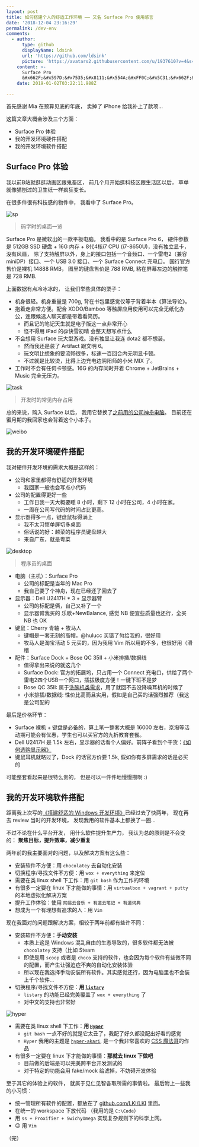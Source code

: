 ```yaml
---
layout: post
title: 如何搭建个人的舒适工作环境 —— 又名 Surface Pro 使用感言
date: '2018-12-04 23:16:29'
permalink: /dev-env
comments:
  - author:
      type: github
      displayName: ldsink
      url: 'https://github.com/ldsink'
      picture: 'https://avatars2.githubusercontent.com/u/1937610?v=4&s=73'
    content: >-
      Surface Pro
      &#x662F;&#x597D;&#x7535;&#x8111;&#x554A;&#xFF0C;&#x5C31;&#x662F;&#x4E0D;&#x80FD;&#x73A9;&#x6E38;&#x620F;&#x3002;&#xFF1A;P
    date: 2019-01-02T03:22:11.988Z

---
```


首先感谢 Mia 在预算见底的年底，
卖掉了 iPhone 给我补上了款项…

<!--MORE-->

这篇文章大概会涉及三个方面：

- Surface Pro 体验
- 我的开发环境硬件搭配
- 我的开发环境软件搭配


## Surface Pro 体验

我以前B站就逛逛动画区跟鬼畜区，
前几个月开始逛科技区跟生活区以后，
草单就像猫刨过的卫生纸一样疯狂变长。

在很多件很有科技感的物件中，
我看中了 Surface Pro。

![sp](/assets/pics/env/sp.jpg)
> 码字时的桌面一览

Surface Pro 是微软出的一款平板电脑。
我看中的是 Surface Pro 6，
硬件参数是 512GB SSD 硬盘 + 16G 内存 + 8代4核i7 CPU (i7-8650U)，没有独立显卡，没有风扇，
除了支持触屏以外，身上的接口包括一个音频口、一个雷电2（兼容 miniDP）接口、一个 USB 3.0 接口、一个 Surface Connect 充电口。
国行官方售价是裸机 14888 RMB，
图里的键盘售价是 788 RMB,
粘在屏幕左边的触控笔是 728 RMB.

上面数据有点冷冰冰的，
让我们举些具体的栗子：

- 机身很轻。机身重量是 700g, 背在书包里感觉仅等于背着半本《算法导论》。
- 抱着走非常方便。配合 XODO/Bamboo 等触屏应用使用可以完全无纸化办公，连跟候选人聊天都是带着看简历。
  - 而且记的笔记天生就是电子版这一点非常开心
  - 怪不得用 iPad 的@快雪初晴 会整天想写点什么
- 不会想用 Surface 玩大型游戏。没有独显让我连 dota2 都不想装。
  - 然而我还是装了 Artifact 跟文明 6。
  - 玩文明比想象的要流畅很多，标速一百回合内无明显卡顿。
  - 不过就是比较烫，比得上边充电边阴阳师的小米 MIX 了。
- 工作时不会有任何卡顿感。16G 的内存同时开着 Chrome + JetBrains + Music 完全无压力。

![task](/assets/pics/env/tasks.jpg)
> 开发时的常见内存占用

总的来说，购入 Surface 以后，
我用它替换了[之前用的公司神舟电脑][hasee-story]。
目前还在蜜月期的我回家也会背着这个小本子。

![weibo](/assets/pics/env/weibo.jpg)


## 我的开发环境硬件搭配

我对硬件开发环境的需求大概是这样的：

- 公司和家里都得有舒适的开发环境
  - 我回家一般也会写点小代码
- 公司的配置得更好一些
  - 工作日我一天大概要睡 8 小时，剩下 12 小时在公司，4 小时在家。
  - 一周在公司写代码的时间占比更高。
- 显示器得多一点，键盘鼠标得满上
  - 我不太习惯单屏切多桌面
  - 俗话说的好：越菜的程序员键盘越大
  - 来自广东，就是粤菜

![desktop](/assets/pics/env/desktop.jpg)
> 程序员的桌面

- 电脑（主机）：Surface Pro
  - 公司的标配是当年的 Mac Pro
  - 我自己要了个神舟，现在已经还了回去了
- 显示器：Dell U2417H * 3 + 显示器臂
  - 公司的标配是俩，自己又补了一个
  - 显示器臂我买的 乐歌+NewBalance, 感觉 NB 便宜些质量也还行，全买 NB 也 OK
- 键鼠：Cherry 青轴 + 牧马人
  - 键帽是一套无刻的高帽，@hulucc 买错了匀给我的，很好用
  - 牧马人是淘宝活动 5 元买的，因为我用 Vim 所以用的不多，也很好用（滑稽
- 配件：Surface Dock + Bose QC 35II + 小米排插/数据线
  - 值得拿出来说的就这几个
  - Surface Dock: 官方的拓展坞，只占用一个 Connect 充电口，供给了两个雷电2四个USB一个网口，插拔极度方便！一键下班不是梦
  - Bose QC 35II: 属于[洗碗机类需求][qc]，用了就回不去没降噪耳机的时候了
  - 小米排插/数据线: 性价比高而且实用，假如是自己买的话强烈推荐（我这是公司配的

最后是价格环节：

- Surface 裸机 + 键盘是必备的，算上笔一整套大概是 16000 左右，京淘等活动期可能会有优惠，学生也可以买官方的九折教育套餐。
- Dell U2417H 是 1.5k 左右，显示器的话看个人偏好。前阵子看到个干货：[《如何选购显示器》][monitor]
- 键鼠耳机就略过了，Dock 的话官方价要 1.5k, 假如你有多屏需求的话是必买的

可能整套看起来是很特么贵的，
但是可以一件件地慢慢攒啊 :)


## 我的开发环境软件搭配

距离我上次写的[《搭建舒适的 Windows 开发环境》][dev-env]已经过去了快两年，
现在再去 review 当时的开发环境，
发现我用的软件基本上都换了一圈…

不过不论在什么平台开发，
用什么软件提升生产力，
我认为总的原则是不会变的：
**聚焦目标，提升效率，减少重复**

两年前的我主要面对的问题，以及解决方案有这么些：

- 安装软件不方便：用 `chocolatey` 去自动化安装
- 切换程序/寻找文件不方便：用 `wox + everything` 来定位
- 需要在类 linux shell 下工作：用 `git bash` 作为工作的环境
- 有很多一定要在 linux 下才能做的事情：用 `virtualbox + vagrant + putty` 的本地虚拟化解决方案
- 提升工作体验：使用 `网易云音乐 + 有道云笔记 + 有道词典`
- 想成为一个有理想有追求的人：用 `Vim`

现在我面对的问题跟解决方案，相较于两年前都有些许不同：

- 安装软件不方便：**手动安装**
  - 本质上这是 Windows 混乱自由的生态导致的，很多软件都无法被 `chocolatey` 支持（比如 Steam
  - 即使是用 `scoop` 或者是 `choco` 支持的软件，也会因为每个软件有些微不同的配置，而产生让强迫症不爽的自动化安装体验
  - 所以现在我选择手动安装所有软件。其实感觉还行，因为电脑里也不会装上千个软件…
- 切换程序/寻找文件不方便：**用 [`listary`][listary]**
  - `listary` 的功能已经完美覆盖了 `wox + everything` 了
  - 对中文的支持也非常好

![hyper](/assets/pics/env/hyper.jpg)

- 需要在类 linux shell 下工作：**用 [`Hyper`][hyper]**
  - `git bash` 一点不好的就是它太丑了，我配了好久都没配出好看的感觉
  - `Hyper` 我用的主题是 [`hyper-akari`][akari], 是一个我非常喜欢的 [CSS 魔法哥][yui540]的作品
- 有很多一定要在 linux 下才能做的事情：**那就去 linux 下做吧**
  - 目前做的后端是可以完美跨平台开发测试的
  - 对于特定的功能会用 fake/mock 给滤掉，不妨碍开发体验

至于其它的体验上的软件，
就属于见仁见智各取所需的事情啦。
最后附上一些我的小习惯：

- 统一管理所有软件的配置，都放在了 [github.com/LKI/LKI][lki] 里面。
- 在统一的 workspace 下放代码 （我用的是 `C:\Code`）
- 用 `ss + Proxifier + SwichyOmega` 实现复杂规则下的科学上网。
- :wink: 用 `Vim`

（完）


[akari]: https://github.com/yui540/hyper-akari
[dev-env]: /windows-dev-env
[hasee-story]: http://www.liriansu.com/my-friend-ldsink
[hyper]: https://hyper.is/
[listary]: https://www.listary.com/
[monitor]: https://www.zhihu.com/question/35668312/answer/446745873
[qc]: https://zhuanlan.zhihu.com/p/20665153
[yui540]: https://yui540.graphics
[lki]: https://github.com/LKI/LKI
